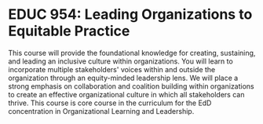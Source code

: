 # EDUC 954: Leading Organizations to Equitable Practice

This course will provide the foundational knowledge for creating, sustaining, and leading an inclusive culture within organizations. You will learn to incorporate multiple stakeholders' voices within and outside the organization through an equity-minded leadership lens. We will place a strong emphasis on collaboration and coalition building within organizations to create an effective organizational culture in which all stakeholders can thrive. This course is core course in the curriculum for the EdD concentration in Organizational Learning and Leadership.
